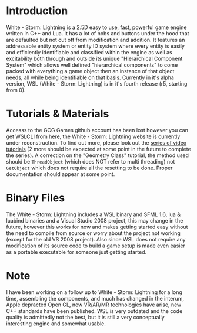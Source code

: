 # Introduction

White - Storm: Lightning is a 2.5D easy to use, fast, powerful game engine written in C++ and Lua. It has a lot of nobs and buttons under the hood that are defaulted but not cut off from modification and addition. It features an addressable entity system or entity ID system where every entity is easily and efficiently identifiable and classified within the engine as well as excitability both through and outside its unique "Hierarchical Component System" which allows well defined "hierarchical components" to come packed with everything a game object then an instance of that object needs, all while being identifiable on that basis. Currently in it's alpha version, WSL (White - Storm: Lightning) is in it's fourth release (r5, starting from 0).

# Tutorials & Materials 
Accesss to the GCG Games github account has been lost however you can get WSLCLI from [here]( https://github.com/GCGGames/WSLCLI_A_Tool_Kit_For_White-Storm_Lightning), the White - Storm: Lightning website is currently under reconstruction. To find out more, please look out the [series of video tutorials](https://www.youtube.com/watch?v=d-U6QtGUhis&list=PL0YxqVtqQP1c-xjymjEtgK5PiHpT7pEKp) (2 more should be expected at some point in the future to complete the series). A correction on the "Geometry Class" tutorial, the method used should be `ThreadObject` (which does NOT refer to multi threading) not `GetObject` which does not require all the resetting to be done. Proper documentation should appear at some point.

# Binary Files
The White - Storm: Lightning includes a WSL binary and SFML 1.6, lua & luabind binaries and a Visual Studio 2008 project, this may change in the future, however this works for now and makes getting started easy without the need to compile from source or worry about the project not working (except for the old VS 2008 project). Also since WSL does not require any modification of its source code to build a game setup is made even easier as a portable executable for someone just getting started.

# Note
I have been working on a follow up to White - Storm: Lightning for a long time, assembling the components, and much has changed in the interum, Apple depracted Open GL, new VR/AR/MR technologies have arise, new C++ standards have been published. WSL is very outdated and the code quality is admittedly not the best, but it is still a very conceptually interesting engine and somewhat usable.
